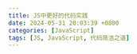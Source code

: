 ```yaml
---
title: JS中更好的代码实践
date: 2024-05-31 20:03:39 +0800
categories: [JavaScript]
tags: [JS, JavaScript, 代码简洁之道]
---
```

